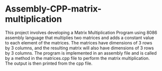 # Assembly-CPP-matrix-multiplication
This project involves developing a Matrix Multiplication Program using 8086 assembly language that multiplies two matrices and adds a constant value to each element of the matrices. The matrices have dimensions of 3 rows by 3 columns, and the resulting matrix will also have dimensions of 3 rows by 3 columns. The program is implemented in an assembly file and is called by a method in the matrices.cpp file to perform the matrix multiplication. The output is then printed from the cpp file.
